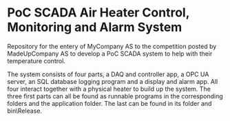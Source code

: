 # PoC SCADA Air Heater Control, Monitoring and Alarm System 

Repository for the entery of MyCompany AS to the competition posted by MadeUpCompany AS to develop a PoC SCADA system to help with their temperature control.

The system consists of four parts, a DAQ and controller app, a OPC UA server, an SQL database logging program and a display and alarm app. All four interact
together with a physical heater to build up the system.
The three first parts can all be found as runnable programs in the corresponding folders and the application folder. The last can be found in its folder and
bin\Release.